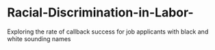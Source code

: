 # Racial-Discrimination-in-Labor-
Exploring the rate of callback success for job applicants with black and white sounding names

